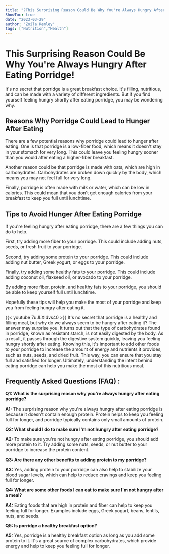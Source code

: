 ```yaml
---
title: "?This Surprising Reason Could Be Why You're Always Hungry After Eating Porridge!"
ShowToc: true 
date: "2023-03-29"
author: "Zoila Remley" 
tags: ["Nutrition","Health"]
---
```

# This Surprising Reason Could Be Why You're Always Hungry After Eating Porridge!

It's no secret that porridge is a great breakfast choice. It's filling, nutritious, and can be made with a variety of different ingredients. But if you find yourself feeling hungry shortly after eating porridge, you may be wondering why. 

## Reasons Why Porridge Could Lead to Hunger After Eating

There are a few potential reasons why porridge could lead to hunger after eating. One is that porridge is a low-fiber food, which means it doesn't stay in your stomach for very long. This could leave you feeling hungry sooner than you would after eating a higher-fiber breakfast. 

Another reason could be that porridge is made with oats, which are high in carbohydrates. Carbohydrates are broken down quickly by the body, which means you may not feel full for very long. 

Finally, porridge is often made with milk or water, which can be low in calories. This could mean that you don't get enough calories from your breakfast to keep you full until lunchtime. 

## Tips to Avoid Hunger After Eating Porridge

If you're feeling hungry after eating porridge, there are a few things you can do to help. 

First, try adding more fiber to your porridge. This could include adding nuts, seeds, or fresh fruit to your porridge. 

Second, try adding some protein to your porridge. This could include adding nut butter, Greek yogurt, or eggs to your porridge. 

Finally, try adding some healthy fats to your porridge. This could include adding coconut oil, flaxseed oil, or avocado to your porridge. 

By adding more fiber, protein, and healthy fats to your porridge, you should be able to keep yourself full until lunchtime. 

Hopefully these tips will help you make the most of your porridge and keep you from feeling hungry after eating it.

{{< youtube 7uJLXIdvs40 >}} 
It's no secret that porridge is a healthy and filling meal, but why do we always seem to be hungry after eating it? The answer may surprise you. It turns out that the type of carbohydrates found in porridge, known as resistant starch, is not easily digested by the body. As a result, it passes through the digestive system quickly, leaving you feeling hungry shortly after eating. Knowing this, it's important to add other foods to your porridge to increase the amount of energy and nutrients it provides, such as nuts, seeds, and dried fruit. This way, you can ensure that you stay full and satisfied for longer. Ultimately, understanding the intent behind eating porridge can help you make the most of this nutritious meal.

## Frequently Asked Questions (FAQ) :
**Q1: What is the surprising reason why you're always hungry after eating porridge?**

**A1:** The surprising reason why you're always hungry after eating porridge is because it doesn't contain enough protein. Protein helps to keep you feeling full for longer, and porridge typically contains only small amounts of protein.

**Q2: What should I do to make sure I'm not hungry after eating porridge?**

**A2:** To make sure you're not hungry after eating porridge, you should add more protein to it. Try adding some nuts, seeds, or nut butter to your porridge to increase the protein content.

**Q3: Are there any other benefits to adding protein to my porridge?**

**A3:** Yes, adding protein to your porridge can also help to stabilize your blood sugar levels, which can help to reduce cravings and keep you feeling full for longer.

**Q4: What are some other foods I can eat to make sure I'm not hungry after a meal?**

**A4:** Eating foods that are high in protein and fiber can help to keep you feeling full for longer. Examples include eggs, Greek yogurt, beans, lentils, nuts, and seeds.

**Q5: Is porridge a healthy breakfast option?**

**A5:** Yes, porridge is a healthy breakfast option as long as you add some protein to it. It's a great source of complex carbohydrates, which provide energy and help to keep you feeling full for longer.




